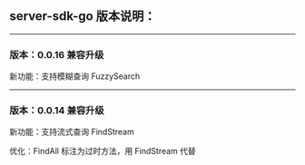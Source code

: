 ## server-sdk-go 版本说明：

-------
### 版本：0.0.16 兼容升级
新功能：支持模糊查询 FuzzySearch

-------
### 版本：0.0.14 兼容升级
新功能：支持流式查询 FindStream

优化：FindAll 标注为过时方法，用 FindStream 代替
